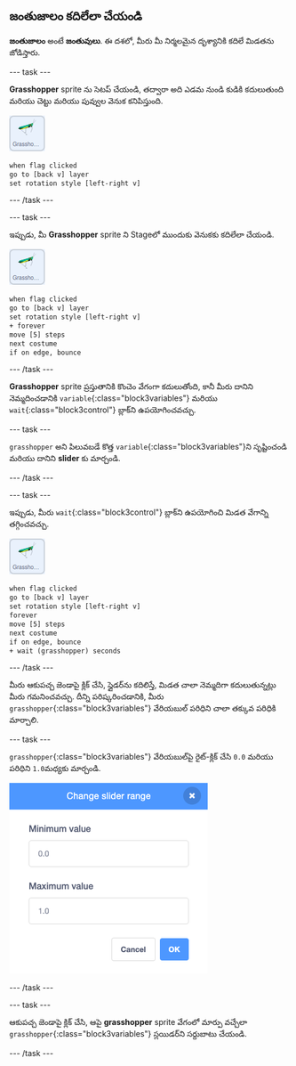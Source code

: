 ## జంతుజాలం కదిలేలా చేయండి

**జంతుజాలం** అంటే **జంతువులు**. ఈ దశలో, మీరు మీ నిర్మలమైన దృశ్యానికి కదిలే మిడతను జోడిస్తారు.

--- task ---

**Grasshopper** sprite ను సెటప్ చేయండి, తద్వారా అది ఎడమ నుండి కుడికి కదులుతుంది మరియు చెట్టు మరియు పువ్వుల వెనుక కనిపిస్తుంది.

![grasshopper sprite యొక్క చిత్రం](images/grasshopper-sprite.png)

```blocks3
when flag clicked
go to [back v] layer
set rotation style [left-right v]
```

--- /task ---

--- task ---

ఇప్పుడు, మీ **Grasshopper** sprite ని Stageలో ముందుకు వెనుకకు కదిలేలా చేయండి.

![grasshopper sprite యొక్క చిత్రం](images/grasshopper-sprite.png)

```blocks3
when flag clicked
go to [back v] layer
set rotation style [left-right v]
+ forever
move [5] steps
next costume
if on edge, bounce
```
--- /task ---

**Grasshopper** sprite ప్రస్తుతానికి కొంచెం వేగంగా కదులుతోంది, కానీ మీరు దానిని నెమ్మదించడానికి `variable`{:class="block3variables"} మరియు `wait`{:class="block3control"} బ్లాక్‌ని ఉపయోగించవచ్చు.

--- task ---

`grasshopper` అని పిలువబడే కొత్త `variable`{:class="block3variables"}ని సృష్టించండి మరియు దానిని **slider** కు మార్చండి.

--- /task ---

--- task ---

ఇప్పుడు, మీరు `wait`{:class="block3control"} బ్లాక్‌ని ఉపయోగించి మిడత వేగాన్ని తగ్గించవచ్చు.

![grasshopper sprite యొక్క చిత్రం](images/grasshopper-sprite.png)

```blocks3
when flag clicked
go to [back v] layer
set rotation style [left-right v]
forever
move [5] steps
next costume
if on edge, bounce
+ wait (grasshopper) seconds
```

--- /task ---

మీరు ఆకుపచ్చ జెండాపై క్లిక్ చేసి, స్లైడర్‌ను కదిలిస్తే, మిడత చాలా నెమ్మదిగా కదులుతున్నట్లు మీరు గమనించవచ్చు. దీన్ని పరిష్కరించడానికి, మీరు `grasshopper`{:class="block3variables"} వేరియబుల్ పరిధిని చాలా తక్కువ పరిధికి మార్చాలి.

--- task ---

`grasshopper`{:class="block3variables"} వేరియబుల్‌పై రైట్-క్లిక్ చేసి `0.0` మరియు పరిధిని `1.0`మధ్యకు మార్చండి.

![మిడత పరిధి యొక్క చిత్రం](images/grasshopper-range.png)

--- /task ---

--- task ---

ఆకుపచ్చ జెండాపై క్లిక్ చేసి, ఆపై **grasshopper** sprite వేగంలో మార్పు వచ్చేలా `grasshopper`{:class="block3variables"} స్లయిడర్‌ని సర్దుబాటు చేయండి.

--- /task ---



